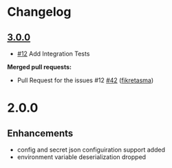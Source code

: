 # Changelog

## [3.0.0](2024-05)

- [\#12](https://github.com/Trendyol/Transporter/issues/12) Add Integration Tests

**Merged pull requests:**

- Pull Request for the issues #12 [\#42](https://github.com/Trendyol/Transporter/pull/42) ([fikretasma](https://github.com/fikretasma))


# 2.0.0

## Enhancements

- config and secret json configuiration support added
- environment variable deserialization dropped
